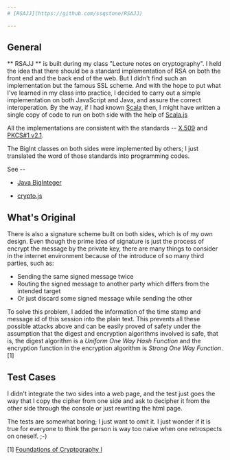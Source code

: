 ```yaml
---
# [RSAJJ](https://github.com/ssqstone/RSAJJ)

---
```


## General
** RSAJJ ** is built during my class "Lecture notes on cryptography". I held the idea that there should be a standard implementation of RSA on both the front end and the back end of the web. But I didn't find such an implementation but the famous SSL scheme. And with the hope to put what I've learned in my class into practice, I decided to carry out a simple implementation on both JavaScript and Java, and assure the correct interoperation. By the way, if I had known [Scala](http://www.scala-lang.org/) then, I might have written a single copy of code to run on both side with the help of [Scala.js](http://www.scala-js.org/)

All the implementations are consistent with the standards -- [X.509](https://en.wikipedia.org/wiki/X.509) and [PKCS#1 v2.1](https://en.wikipedia.org/wiki/PKCS#1_v2.1). 

The BigInt classes on both sides were implemented by others; I just translated the word of those standards into programming codes. 

See -- 
* [Java BigInteger](https://docs.oracle.com/javase/7/docs/api/java/math/BigInteger.html)

* [crypto.js](https://github.com/wwwtyro/cryptico.git)

## What's Original
There is also a signature scheme built on both sides, which is of my own design. Even though the prime idea of signature is just the process of encrypt the message by the private key, there are many things to consider in the internet environment because of the introduce of so many third parties, such as:

* Sending the same signed message twice
* Routing the signed message to another party which differs from the intended target
* Or just discard some signed message while sending the other

To solve this problem, I added the information of the time stamp and message id of this session into the plain text. This prevents all these possible attacks above and can be easily proved of safety under the assumption that the digest and encryption algorithms involved is safe, that is, the digest algorithm is a *Uniform One Way Hash Function* and the encryption function in the encryption algorithm is *Strong One Way Function*. [1]

## Test Cases
I didn't integrate the two sides into a web page, and the test just goes the way that I copy the cipher from one side and ask to decipher it from the other side through the console or just rewriting the html page. 

The tests are somewhat boring; I just want to omit it. I just wonder if it is true for everyone to think the person is way too naive when one retrospects on oneself. ;-)


[1] [Foundations of Cryptography I](https://www.amazon.com/Foundations-Cryptography-1-Basic-Tools/dp/0521035368/ref=pd_bxgy_14_img_2?_encoding=UTF8&psc=1&refRID=0AJZ76ERVYRVVPS37383)
